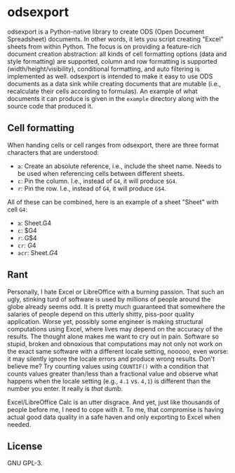 # odsexport
odsexport is a Python-native library to create ODS (Open Document Spreadsheet)
documents. In other words, it lets you script creating "Excel" sheets from
within Python. The focus is on providing a feature-rich document creation
abstraction: all kinds of cell formatting options (data and style formatting)
are supported, column and row formatting is supported
(width/height/visibility), conditional formatting, and auto filtering is
implemented as well. odsexport is intended to make it easy to use ODS documents
as a data sink while creating documents that are mutable (i.e., recalculate
their cells according to formulas). An example of what documents it can produce
is given in the `example` directory along with the source code that produced
it.

## Cell formatting
When handing cells or cell ranges from odsexport, there are three format
characters that are understood:

  - `a`: Create an absolute reference, i.e., include the sheet name. Needs to
    be used when referencing cells between different sheets.
  - `c`: Pin the column. I.e., instead of `G4`, it will produce `$G4`.
  - `r`: Pin the row. I.e., instead of `G4`, it will produce `G$4`.

All of these can be combined, here is an example of a sheet "Sheet" with cell
`G4`:

  - `a`: Sheet.G4
  - `c`: $G4
  - `r`: G$4
  - `cr`: $G$4
  - `acr`: Sheet.$G$4


## Rant
Personally, I hate Excel or LibreOffice with a burning passion. That such an
ugly, stinking turd of software is used by millions of people around the globe
already seems odd. It is pretty much guaranteed that somewhere the salaries of
people depend on this utterly shitty, piss-poor quality application. Worse yet,
possibly some engineer is making structural computations using Excel, where
lives may depend on the accuracy of the results. The thought alone makes me
want to cry out in pain. Software so stupid, broken and obnoxious that
computations may not only not work on the exact same software with a different
locale setting, nooooo, even worse: it may silently ignore the locale errors
and produce wrong results. Don't believe me? Try counting values using
`COUNTIF()` with a condition that counts values greater than/less than a
fractional value and observe what happens when the locale setting (e.g., `4.1`
vs. `4,1`) is different than the number you enter. It really is *that* dumb.

Excel/LibreOffice Calc is an utter disgrace. And yet, just like thousands of
people before me, I need to cope with it. To me, that compromise is having
actual good data quality in a safe haven and only exporting to Excel when
needed.

## License
GNU GPL-3.
